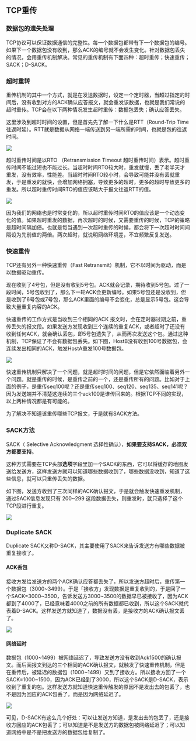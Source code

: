 ## TCP重传

### 数据包的遗失处理

TCP协议可以保证数据通信的完整性。每一个数据包都带有下一个数据包的编号。如果下一个数据包没有收到，那么ACK的编号就不会发生变化。针对数据包丢失的情况，会用重传机制解决。常见的重传机制有下面四种：超时重传；快速重传；SACK；D-SACK。

### 超时重转

重传机制的其中一个方式，就是在发送数据时，设定一个定时器，当超过指定的时间后，没有收到对方的ACK确认应答报文，就会重发该数据，也就是我们常说的超时重传。TCP会在以下两种情况发生超时重传：数据包丢失；确认应答丢失。

这里涉及到超时时间的设置，但是首先先了解一下什么是RTT（Round-Trip Time 往返时延）。RTT就是数据从网络一端传送到另一端所需的时间，也就是包的往返时间。

![](E:\GongZuoQu\KTZhiShiKu\Image\WangLuoGongCheng\TCPXieYi_img07.png)

超时重传时间是以RTO （Retransmission Timeout 超时重传时间）表示。超时重传时间不能过短也不能过长。当超时时间RTO较大时，重发就慢，丢了老半天才重发，没有效率，性能差。当超时时间RTO较小时，会导致可能并没有丢就重发，于是重发的就快，会增加网络拥塞，导致更多的超时，更多的超时导致更多的重发。所以超时重传时间RTO的值应该略大于报文往返RTT的值。

![](E:\GongZuoQu\KTZhiShiKu\Image\WangLuoGongCheng\TCPXieYi_img08.png)

因为我们的网络也是时常变化的，所以超时重传时间RTO的值应该是一个动态变化的值。如果超时重发的数据，再次超时的时候，又需要重传的时候，TCP的策略是超时间隔加倍。也就是每当遇到一次超时重传的时候，都会将下一次超时时间间隔设为先前值的两倍。两次超时，就说明网络环境差，不宜频繁反复发送。

### 快速重传

TCP还有另外一种快速重传（Fast Retransmit）机制，它不以时间为驱动，而是以数据驱动重传。

现在收到了4号包，但是没有收到5号包。ACK就会记录，期待收到5号包。过了一段时间，5号包收到了，那么下一轮ACK会更新编号。如果5号包还是没收到，但是收到了6号包或7号包，那么ACK里面的编号不会变化，总是显示5号包。这会导致大量重复内容的ACK。

快速重传的工作方式是当收到三个相同的ACK 报文时，会在定时器过期之前，重传丢失的报文段。如果发送方发现收到三个连续的重复ACK，或者超时了还没有收到任何ACK，就会确认丢包，即5号包遗失了，从而再次发送这个包。通过这种机制，TCP保证了不会有数据包丢失。如下图，HostB没有收到100号数据包，会连续发出相同的ACK，触发HostA重发100号数据包。

![](E:\GongZuoQu\KTZhiShiKu\Image\WangLuoGongCheng\TCPXieYi_img06.png)

快速重传机制只解决了一个问题，就是超时时间的问题，但是它依然面临着另外一个问题。就是重传的时候，是重传之前的一个，还是重传所有的问题。比如对于上面的例子，是重传seq100呢？还是重传seq100、seq120、seq135、seq141呢？因为发送端并不清楚这连续的三个ack100是谁传回来的。根据TCP不同的实现，以上两种情况都是有可能的。

为了解决不知道该重传哪些TCP报文，于是就有SACK方法。

### SACK方法

SACK（ Selective Acknowledgment 选择性确认），**如果要支持SACK，必须双方都要支持**。

这种方式需要在TCP头部**选项**字段里加一个SACK的东西，它可以将缓存的地图发送给发送方，这样发送方就可以知道哪些数据收到了，哪些数据没收到，知道了这些信息，就可以只重传丢失的数据。

如下图，发送方收到了三次同样的ACK确认报文，于是就会触发快速重发机制，通过SACK信息发现只有 200\~299 这段数据丢失，则重发时，就只选择了这个TCP段进行重复。

![](E:\GongZuoQu\KTZhiShiKu\Image\WangLuoGongCheng\TCPXieYi_img09.png)

### Duplicate SACK

Duplicate SACK又称D-SACK，其主要使用了SACK来告诉发送方有哪些数据被重复接收了。

#### ACK丢包

接收方发给发送方的两个ACK确认应答都丢失了，所以发送方超时后，重传第一个数据包（3000\~3499）。于是「接收方」发现数据是重复收到的，于是回了一个SACK=3000\~3500，告诉发送方3000\~3500的数据早已被接收了，因为ACK都到了4000了，已经意味着4000之前的所有数据都已收到，所以这个SACK就代表着D-SACK。这样发送方就知道了，数据没有丢，是接收方的ACK确认报文丢了。

![](E:\GongZuoQu\KTZhiShiKu\Image\WangLuoGongCheng\TCPXieYi_img10.png)

#### 网络延时

数据包（1000\~1499）被网络延迟了，导致发送方没有收到Ack1500的确认报文。而后面报文到达的三个相同的ACK确认报文，就触发了快速重传机制，但是在重传后，被延迟的数据包（1000\~1499）又到了接收方。所以接收方回了一个SACK=1000\~1500，因为ACK已经到了3000，所以这个SACK是D-SACK，表示收到了重复的包。这样发送方就知道快速重传触发的原因不是发出去的包丢了，也不是因为回应的ACK包丢了，而是因为网络延迟了。

![](E:\GongZuoQu\KTZhiShiKu\Image\WangLuoGongCheng\TCPXieYi_img11.png)

可见，D-SACK有这么几个好处：可以让发送方知道，是发出去的包丢了，还是接收方回应的ACK包丢了；可以知道是不是发送方的数据包被网络延迟了；可以知道网络中是不是把发送方的数据包给复制了。